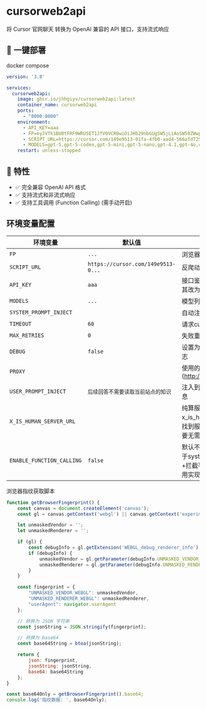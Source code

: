 # cursorweb2api

将 Cursor 官网聊天 转换为 OpenAI 兼容的 API 接口，支持流式响应

## 🚀 一键部署

docker compose

```yaml
version: '3.8'

services:
  cursorweb2api:
    image: ghcr.io/jhhgiyv/cursorweb2api:latest
    container_name: cursorweb2api
    ports:
      - "8000:8000"
    environment:
      - API_KEY=aaa
      - FP=eyJVTk1BU0tFRF9WRU5ET1JfV0VCR0wiOiJHb29nbGUgSW5jLiAoSW50ZWwpIiwiVU5NQVNLRURfUkVOREVSRVJfV0VCR0wiOiJBTkdMRSAoSW50ZWwsIEludGVsKFIpIFVIRCBHcmFwaGljcyAoMHgwMDAwOUJBNCkgRGlyZWN0M0QxMSB2c181XzAgcHNfNV8wLCBEM0QxMS0yNi4yMC4xMDAuNzk4NSkiLCJ1c2VyQWdlbnQiOiJNb3ppbGxhLzUuMCAoV2luZG93cyBOVCAxMC4wOyBXaW42NDsgeDY0KSBBcHBsZVdlYktpdC81MzcuMzYgKEtIVE1MLCBsaWtlIEdlY2tvKSBDaHJvbWUvMTM5LjAuMC4wIFNhZmFyaS81MzcuMzYifQ
      - SCRIPT_URL=https://cursor.com/149e9513-01fa-4fb0-aad4-566afd725d1b/2d206a39-8ed7-437e-a3be-862e0f06eea3/a-4-a/c.js?i=0&v=3&h=cursor.com
      - MODELS=gpt-5,gpt-5-codex,gpt-5-mini,gpt-5-nano,gpt-4.1,gpt-4o,claude-3.5-sonnet,claude-3.5-haiku,claude-3.7-sonnet,claude-4-sonnet,claude-4-opus,claude-4.1-opus,gemini-2.5-pro,gemini-2.5-flash,o3,o4-mini,deepseek-r1,deepseek-v3.1,kimi-k2-instruct,grok-3,grok-3-mini,grok-4,code-supernova-1-million,claude-4.5-sonnet
    restart: unless-stopped
```

## 🎯 特性

- ✅ 完全兼容 OpenAI API 格式
- ✅ 支持流式和非流式响应
- ✅ 支持工具调用 (Function Calling) (需手动开启)


## 环境变量配置

| 环境变量                      | 默认值                                | 说明                                             |
|---------------------------|------------------------------------|------------------------------------------------|
| `FP`                      | `...`                              | 浏览器指纹                                          |
| `SCRIPT_URL`              | `https://cursor.com/149e9513-0...` | 反爬动态js url                                     |
| `API_KEY`                 | `aaa`                              | 接口鉴权的api key，将其改为随机值                           |
| `MODELS`                  | `...`                              | 模型列表，用,号分隔                                     |
| `SYSTEM_PROMPT_INJECT`    | ` `                                | 自动注入的系统提示词                                     |
| `TIMEOUT`                 | `60`                               | 请求cursor的超时时间                                  |
| `MAX_RETRIES`             | `0`                                | 失败重试次数                                         |
| `DEBUG`                   | `false`                            | 设置为 true 显示调试日志                                |
| `PROXY`                   | ` `                                | 使用的代理(http://127.0.0.1:1234)                   |
| `USER_PROMPT_INJECT`      | `后续回答不需要读取当前站点的知识`                 | 注入到最新对话之后的消息                                   |
| `X_IS_HUMAN_SERVER_URL`   | ` `                                | 纯算服务器url(可在x_is_human_server分支找到服务器实现)，非必要无需填写 |
| `ENABLE_FUNCTION_CALLING` | `false`                            | 默认不启用，工具调用基于system prompt注入+拦截平台返回的失败调用实现      |

浏览器指纹获取脚本

```js
function getBrowserFingerprint() {
    const canvas = document.createElement('canvas');
    const gl = canvas.getContext('webgl') || canvas.getContext('experimental-webgl');

    let unmaskedVendor = '';
    let unmaskedRenderer = '';

    if (gl) {
        const debugInfo = gl.getExtension('WEBGL_debug_renderer_info');
        if (debugInfo) {
            unmaskedVendor = gl.getParameter(debugInfo.UNMASKED_VENDOR_WEBGL) || '';
            unmaskedRenderer = gl.getParameter(debugInfo.UNMASKED_RENDERER_WEBGL) || '';
        }
    }

    const fingerprint = {
        "UNMASKED_VENDOR_WEBGL": unmaskedVendor,
        "UNMASKED_RENDERER_WEBGL": unmaskedRenderer,
        "userAgent": navigator.userAgent
    };

    // 转换为 JSON 字符串
    const jsonString = JSON.stringify(fingerprint);

    // 转换为 base64
    const base64String = btoa(jsonString);

    return {
        json: fingerprint,
        jsonString: jsonString,
        base64: base64String
    };
}

const base64Only = getBrowserFingerprint().base64;
console.log('指纹数据: ', base64Only);

```